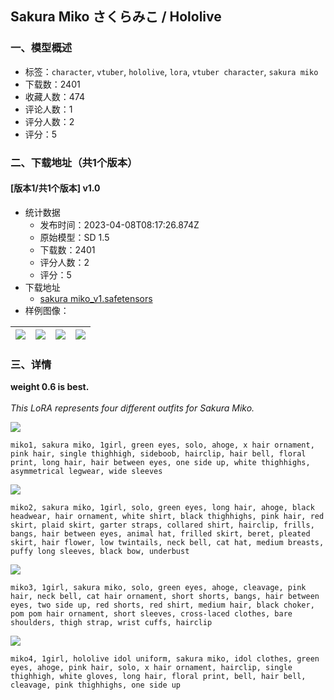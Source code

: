 ## Sakura Miko さくらみこ / Hololive
### 一、模型概述

- 标签：`character`, `vtuber`, `hololive`, `lora`, `vtuber character`, `sakura miko`
- 下载数：2401
- 收藏人数：474
- 评论人数：1
- 评分人数：2
- 评分：5

### 二、下载地址（共1个版本）

#### [版本1/共1个版本] v1.0

- 统计数据
  - 发布时间：2023-04-08T08:17:26.874Z
  - 原始模型：SD 1.5
  - 下载数：2401
  - 评分人数：2
  - 评分：5
- 下载地址
  - [sakura miko_v1.safetensors](https://civitai.com/api/download/models/39785)
- 样例图像：

| <img src="https://image.civitai.com/xG1nkqKTMzGDvpLrqFT7WA/c49996e6-2d8e-4ab5-1ddd-d5929c75e400/width=450/440674.jpeg" /> | <img src="https://image.civitai.com/xG1nkqKTMzGDvpLrqFT7WA/656fc5b9-f6a3-4641-9155-b4f81511d900/width=450/440666.jpeg" /> | <img src="https://image.civitai.com/xG1nkqKTMzGDvpLrqFT7WA/a4cb023d-5da4-4ecb-21fe-ca8a2a8dfb00/width=450/440667.jpeg" /> | <img src="https://image.civitai.com/xG1nkqKTMzGDvpLrqFT7WA/290424a0-a23b-40b8-9c3e-74ccb4142700/width=450/440665.jpeg" /> |
| ---- | ---- | ---- | ---- |


### 三、详情
<p><strong>weight 0.6 is best.</strong><br /><br /><em>This LoRA represents four different outfits for Sakura Miko.</em><br /></p><p><img src="https://imagecache.civitai.com/xG1nkqKTMzGDvpLrqFT7WA/914d4b05-b200-4191-a49d-e722c8a9cb00/width=525/914d4b05-b200-4191-a49d-e722c8a9cb00.jpeg" /></p><p><code>miko1, sakura miko, 1girl, green eyes, solo, ahoge, x hair ornament, pink hair, single thighhigh, sideboob, hairclip, hair bell, floral print, long hair, hair between eyes, one side up, white thighhighs, asymmetrical legwear, wide sleeves</code><br /></p><p><img src="https://imagecache.civitai.com/xG1nkqKTMzGDvpLrqFT7WA/34b7fcd9-0dd1-4caf-6daa-16031f437f00/width=525/34b7fcd9-0dd1-4caf-6daa-16031f437f00.jpeg" /></p><p><code>miko2, sakura miko, 1girl, solo, green eyes, long hair, ahoge, black headwear, hair ornament, white shirt, black thighhighs, pink hair, red skirt, plaid skirt, garter straps, collared shirt, hairclip, frills, bangs, hair between eyes, animal hat, frilled skirt, beret, pleated skirt, hair flower, low twintails, neck bell, cat hat, medium breasts, puffy long sleeves, black bow, underbust</code><br /></p><p><img src="https://imagecache.civitai.com/xG1nkqKTMzGDvpLrqFT7WA/743468d1-3322-40c9-8b04-ec11988bbe00/width=525/743468d1-3322-40c9-8b04-ec11988bbe00.jpeg" /></p><p><code>miko3, 1girl, sakura miko, solo, green eyes, ahoge, cleavage, pink hair, neck bell, cat hair ornament, short shorts, bangs, hair between eyes, two side up, red shorts, red shirt, medium hair, black choker, pom pom hair ornament, short sleeves, cross-laced clothes, bare shoulders, thigh strap, wrist cuffs, hairclip</code><br /></p><p><img src="https://imagecache.civitai.com/xG1nkqKTMzGDvpLrqFT7WA/dbe1f5bf-5f79-4799-1626-933ea9627800/width=525/dbe1f5bf-5f79-4799-1626-933ea9627800.jpeg" /></p><p><code>miko4, 1girl, hololive idol uniform, sakura miko, idol clothes, green eyes, ahoge, pink hair, solo, x hair ornament, hairclip, single thighhigh, white gloves, long hair, floral print, bell, hair bell, cleavage, pink thighhighs, one side up</code><br /><br /><br /><br /></p>